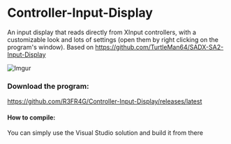 # Controller-Input-Display
An input display that reads directly from XInput controllers, with a customizable look and lots of settings (open them by right clicking on the program's window). Based on https://github.com/TurtleMan64/SADX-SA2-Input-Display  

![Imgur](https://refrag.s-ul.eu/YQcDN0cq)    

### Download the program:     
https://github.com/R3FR4G/Controller-Input-Display/releases/latest     


#### How to compile:     

You can simply use the Visual Studio solution and build it from there
